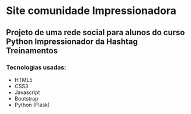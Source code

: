 # Site comunidade Impressionadora
## Projeto de uma rede social para alunos do curso Python Impressionador da Hashtag Treinamentos

### Tecnologias usadas:
- HTML5
- CSS3
- Javascript
- Bootstrap
- Python (Flask)
